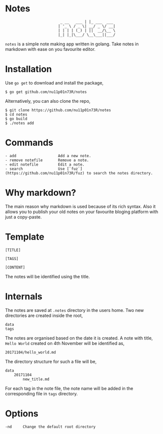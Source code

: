 # Notes

```
                         _ __   ___ | |_ ___  ___
                        | '_ \ / _ \| __/ _ \/ __|
                        | | | | (_) | ||  __/\__ \
                        |_| |_|\___/ \__\___||___/
```

`notes` is a simple note making app written in golang.
Take notes in markdown with ease on you favourite editor.

# Installation

Use `go get` to download and install the package,

```
$ go get github.com/nu11p01n73R/notes
```

Alternatively, you can also clone the repo,

```
$ git clone https://github.com/nu11p01n73R/notes
$ cd notes
$ go build
$ ./notes add
```

# Commands

```
- add                   Add a new note.
- remove notefile       Remove a note.
- edit notefile         Edit a note.
- search                Use [`fuz`](https://github.com/nu11p01n73R/fuz) to search the notes directory.
```

# Why markdown?

The main reason why markdown is used because of its rich syntax.
Also it allows you to publish your old notes on your favourite
bloging platform with just a copy-paste.

# Template

```
[TITLE]

[TAGS]

[CONTENT]

```
The notes will be identified using the title.


# Internals

The notes are saved at `.notes` directory in the users
home. Two new directories are created inside the root,

```
data
tags
```

The notes are organised based on the date it is created.
A note with title, `Hello World` created on 4th November
will be identified as,

```
20171104/hello_world.md
```

The directory structure for such a file will be,

```
data
    20171104
        new_title.md
```
For each tag in the note file, the note name will be
added in the corresponding file in `tags` directory.



# Options

```
-nd     Change the default root directory
```
